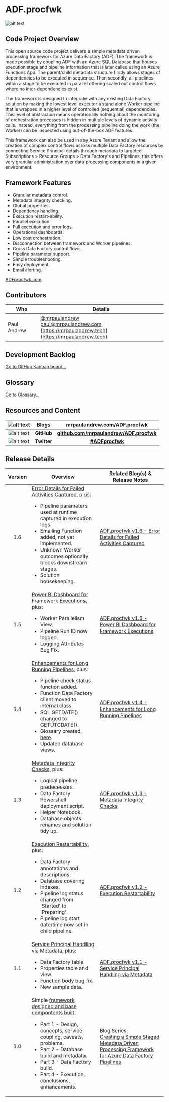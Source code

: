 # ADF.procfwk

![alt text](https://mrpaulandrew.files.wordpress.com/2020/03/adfprocfwk-icon.png "ADF.procfwk Icon")

## Code Project Overview

This open source code project delivers a simple metadata driven processing framework for Azure Data Factory (ADF). The framework is made possible by coupling ADF with an Azure SQL Database that houses execution stage and pipeline information that is later called using an Azure Functions App. The parent/child metadata structure firstly allows stages of dependencies to be executed in sequence. Then secondly, all pipelines within a stage to be executed in parallel offering scaled out control flows where no inter-dependencies exist.

The framework is designed to integrate with any existing Data Factory solution by making the lowest level executor a stand alone Worker pipeline that is wrapped in a higher level of controlled (sequential) dependencies. This level of abstraction means operationally nothing about the monitoring of orchestration processes is hidden in multiple levels of dynamic activity calls. Instead, everything from the processing pipeline doing the work (the Worker) can be inspected using out-of-the-box ADF features.

This framework can also be used in any Azure Tenant and allow the creation of complex control flows across multiple Data Factory resources by connecting Service Principal details through metadata to targeted Subscriptions &gt; Resource Groups &gt; Data Factory's and Pipelines, this offers very granular administration over data processing components in a given environment.

 ## Framework Features

* Granular metadata control.
* Metadata integrity checking.
* Global properties.
* Dependency handling.
* Execution restart-ability.
* Parallel execution.
* Full execution and error logs.
* Operational dashboards.
* Low cost orchestration.
* Disconnection between framework and Worker pipelines.
* Cross Data Factory control flows.
* Pipeline parameter support.
* Simple troubleshooting.
* Easy deployment.
* Email alerting.

[ADFprocfwk.com](http://ADFprocfwk.com/)

 ## Contributors

| Who | Details |
|------------|-------------|
|Paul Andrew |[@mrpaulandrew](https://twitter.com/mrpaulandrew)<br/>[paul@mrpaulandrew.com](mailto:paul@mrpaulandrew.com)<br/>[https://mrpaulandrew.tech](https://mrpaulandrew.tech)|

## Development Backlog
[Go to GitHub Kanban board...](https://github.com/mrpaulandrew/ADF.procfwk/projects/1)

## Glossary

[Go to Glossary...](https://github.com/mrpaulandrew/ADF.procfwk/blob/master/Glossary.md)

## Resources and Content

| ![alt text](https://mrpaulandrew.files.wordpress.com/2020/03/azure-square-logo.png?w=75 "Blog Icon") | Blogs |[mrpaulandrew.com/ADF.procfwk](https://mrpaulandrew.com/category/azure/data-factory/adf-procfwk/)|
|:----:|:----:|:----:|
| ![alt text](https://mrpaulandrew.files.wordpress.com/2018/11/github-icon.png?w=75 "GitHub Icon") | **GitHub** |**[github.com/mrpaulandrew/ADF.procfwk](https://github.com/mrpaulandrew/ADF.procfwk)**  |
| ![alt text](https://mrpaulandrew.files.wordpress.com/2020/03/twitterlogo.png?w=75 "Twitter Icon") | **Twitter** |**[#ADFprocfwk](https://twitter.com/search?q=%23ADFprocfwk&amp;src=hashtag_click)** |

## Release Details

| Version | Overview | Related Blog(s) & Release Notes |
|:----:|--------------|--------|
| 1.6 |<u>Error Details for Failed Activities Captured</u>, plus:<ul><li>Pipeline parameters used at runtime captured in execution logs.</li><li>Emailing Function added, not yet implemented.</li><li>Unknown Worker outcomes optionally blocks downstream stages.</li><li>Solution housekeeping.</li></ul> |[ADF.procfwk v1.6 - Error Details for Failed Activities Captured](https://mrpaulandrew.com/) |
| 1.5 |<u>Power BI Dashboard for Framework Executions</u>, plus:<ul><li>Worker Parallelism View.</li><li>Pipeline Run ID now logged.</li><li>Logging Attributes Bug Fix.</li></ul> |[ADF.procfwk v1.5 - Power BI Dashboard for Framework Executions](https://mrpaulandrew.com/2020/05/01/adf-procfwk-v1-5-power-bi-dashboard-for-framework-executions/) |
| 1.4 |<u>Enhancements for Long Running Pipelines</u>, plus:<ul><li>Pipeline check status function added.</li><li>Function Data Factory client moved to internal class.</li><li>SQL GETDATE() changed to GETUTCDATE().</li><li>Glossary created, [here](https://github.com/mrpaulandrew/ADF.procfwk/blob/master/Glossary.md).</li><li>Updated database views.</li></ul>  |[ADF.procfwk v1.4 - Enhancements for Long Running Pipelines](https://mrpaulandrew.com/2020/04/20/adf-procfwk-v1-4-enhancements-for-long-running-pipelines/) |
| 1.3 |<u>Metadata Integrity Checks</u>, plus: <ul><li>Logical pipeline predecessors.</li><li>Data Factory Powershell deployment script.</li><li>Helper Notebook.</li><li>Database objects renames and solution tidy up.</li></ul> |[ADF.procfwk v1.3 - Metadata Integrity Checks](https://mrpaulandrew.com/2020/04/07/adf-procfwk-v1-3-metadata-integrity-checks/)  |
| 1.2 |<u>Execution Restartability</u>, plus: <ul><li>Data Factory annotations and descriptions.</li><li>Database covering indexes.</li><li>Pipeline log status changed from 'Started' to 'Preparing'.</li><li>Pipeline log start date/time now set in child pipeline.</li></ul> |[ADF.procfwk v1.2 - Execution Restartability](https://mrpaulandrew.com/2020/03/24/adf-procfwk-v1-2-execution-restartability/)  |
| 1.1 |<u>Service Principal Handling</u> via Metadata, plus: <ul><li>Data Factory table.</li><li>Properties table and view.</li><li>Function body bug fix.</li><li>New sample data.</li></ul> |[ADF.procfwk v1.1 - Service Principal Handling via Metadata](https://mrpaulandrew.com/2020/03/17/adf-procfwk-v1-1-service-principal-handling-via-metadata/) |
| 1.0 |Simple <u>framework designed and base compontents built</u>.<br/><ul><li>Part 1 - Design, concepts, service coupling, caveats, problems.</li><li>Part 2 - Database build and metadata.</li><li>Part 3 - Data Factory build.</li><li>Part 4 - Execution, conclusions, enhancements.</li></ul>|Blog Series: <br/>[Creating a Simple Staged Metadata Driven Processing Framework for Azure Data Factory Pipelines](https://mrpaulandrew.com/2020/02/25/creating-a-simple-staged-metadata-driven-processing-framework-for-azure-data-factory-pipelines-part-1-of-4/) |